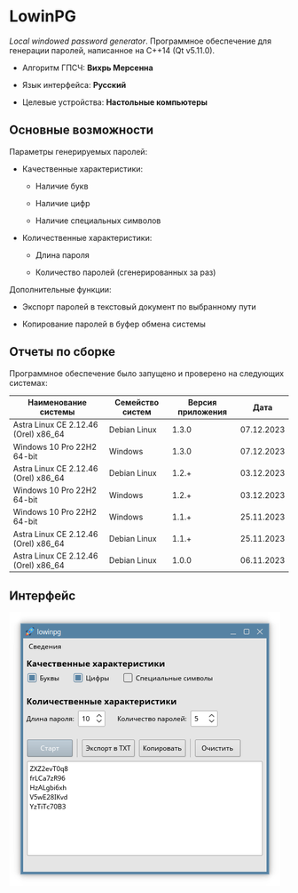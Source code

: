 # LowinPG

*Local windowed password generator*. Программное обеспечение для генерации паролей, написанное на C++14 (Qt v5.11.0).    

* Алгоритм ГПСЧ: **Вихрь Мерсенна**

* Язык интерфейса: **Русский**

* Целевые устройства: **Настольные компьютеры**

## Основные возможности

Параметры генерируемых паролей:

* Качественные характеристики:
  
  * Наличие букв
  
  * Наличие цифр
  
  * Наличие специальных символов

* Количественные характеристики:
  
  * Длина пароля
  
  * Количество паролей (сгенерированных за раз)

Дополнительные функции:

* Экспорт паролей в текстовый документ по выбранному пути

* Копирование паролей в буфер обмена системы

## Отчеты по сборке

Программное обеспечение было запущено и проверено на следующих системах:

| Наименование системы                 | Семейство систем | Версия приложения | Дата       |
| ------------------------------------ | ---------------- | ----------------- | ---------- |
| Astra Linux CE 2.12.46 (Orel) x86_64 | Debian Linux     | 1.3.0             | 07.12.2023 |
| Windows 10 Pro 22H2 64-bit           | Windows          | 1.3.0             | 07.12.2023 |
| Astra Linux CE 2.12.46 (Orel) x86_64 | Debian Linux     | 1.2.+             | 03.12.2023 |
| Windows 10 Pro 22H2 64-bit           | Windows          | 1.2.+             | 03.12.2023 |
| Windows 10 Pro 22H2 64-bit           | Windows          | 1.1.+             | 25.11.2023 |
| Astra Linux CE 2.12.46 (Orel) x86_64 | Debian Linux     | 1.1.+             | 25.11.2023 |
| Astra Linux CE 2.12.46 (Orel) x86_64 | Debian Linux     | 1.0.0             | 06.11.2023 |

## Интерфейс

![LowinPG в системе Astra Linux](img/lowinpg_astra_linux.png)
